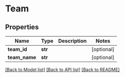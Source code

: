 # Team

## Properties
Name | Type | Description | Notes
------------ | ------------- | ------------- | -------------
**team_id** | **str** |  | [optional] 
**team_name** | **str** |  | [optional] 

[[Back to Model list]](../README.md#documentation-for-models) [[Back to API list]](../README.md#documentation-for-api-endpoints) [[Back to README]](../README.md)


